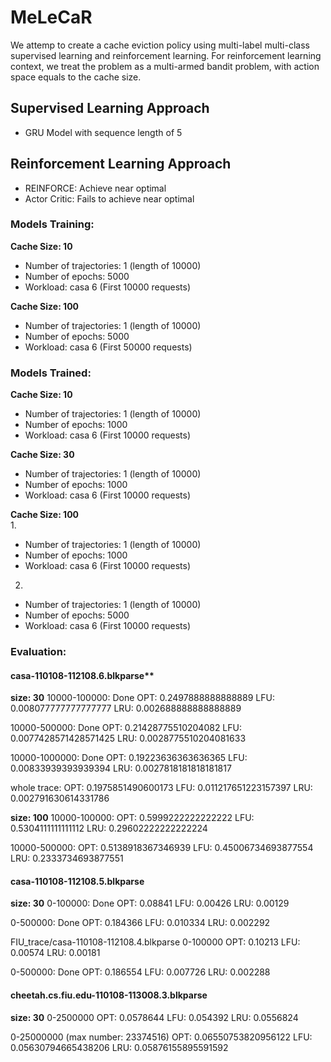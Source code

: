 # MeLeCaR

We attemp to create a cache eviction policy using multi-label multi-class supervised learning and reinforcement learning. For reinforcement learning context, we treat the problem as a multi-armed bandit problem, with action space equals to the cache size.  

## Supervised Learning Approach
- GRU Model with sequence length of 5

## Reinforcement Learning Approach
- REINFORCE: Achieve near optimal  
- Actor Critic: Fails to achieve near optimal  


### Models Training:
**Cache Size: 10**  
- Number of trajectories: 1 (length of 10000)
- Number of epochs: 5000
- Workload: casa 6 (First 10000 requests)

**Cache Size: 100**  
- Number of trajectories: 1 (length of 10000)
- Number of epochs: 5000
- Workload: casa 6 (First 50000 requests)


### Models Trained:
**Cache Size: 10**  
- Number of trajectories: 1 (length of 10000)
- Number of epochs: 1000
- Workload: casa 6 (First 10000 requests)

**Cache Size: 30**  
- Number of trajectories: 1 (length of 10000)
- Number of epochs: 1000
- Workload: casa 6 (First 10000 requests)

**Cache Size: 100**  
1.
  - Number of trajectories: 1 (length of 10000)
  - Number of epochs: 1000
  - Workload: casa 6 (First 10000 requests)

2.
  - Number of trajectories: 1 (length of 10000)
  - Number of epochs: 5000
  - Workload: casa 6 (First 10000 requests)


### Evaluation:
#### casa-110108-112108.6.blkparse**
**size: 30**
10000-100000: Done
OPT: 0.2497888888888889
LFU: 0.008077777777777777
LRU: 0.002688888888888889

10000-500000: Done
OPT: 0.21428775510204082
LFU: 0.0077428571428571425
LRU: 0.0028775510204081633

10000-1000000: Done
OPT: 0.19223636363636365
LFU: 0.00833939393939394
LRU: 0.0027818181818181817

whole trace:
OPT: 0.1975851490600173
LFU: 0.011217651223157397
LRU: 0.002791630614331786

**size: 100**
10000-100000:
OPT: 0.5999222222222222
LFU: 0.5304111111111112
LRU: 0.29602222222222224

10000-500000:
OPT: 0.5138918367346939
LFU: 0.45006734693877554
LRU: 0.2333734693877551

#### casa-110108-112108.5.blkparse
**size: 30**
0-100000: Done
OPT: 0.08841
LFU: 0.00426
LRU: 0.00129

0-500000: Done
OPT: 0.184366
LFU: 0.010334
LRU: 0.002292

FIU_trace/casa-110108-112108.4.blkparse
0-100000
OPT: 0.10213
LFU: 0.00574
LRU: 0.00181

0-500000: Done
OPT: 0.186554
LFU: 0.007726
LRU: 0.002288

#### cheetah.cs.fiu.edu-110108-113008.3.blkparse
**size: 30**
0-2500000
OPT: 0.0578644
LFU: 0.054392
LRU: 0.0556824

0-25000000 (max number: 23374516)
OPT: 0.06550753820956122
LFU: 0.05630794665438206
LRU: 0.05876155895591592
